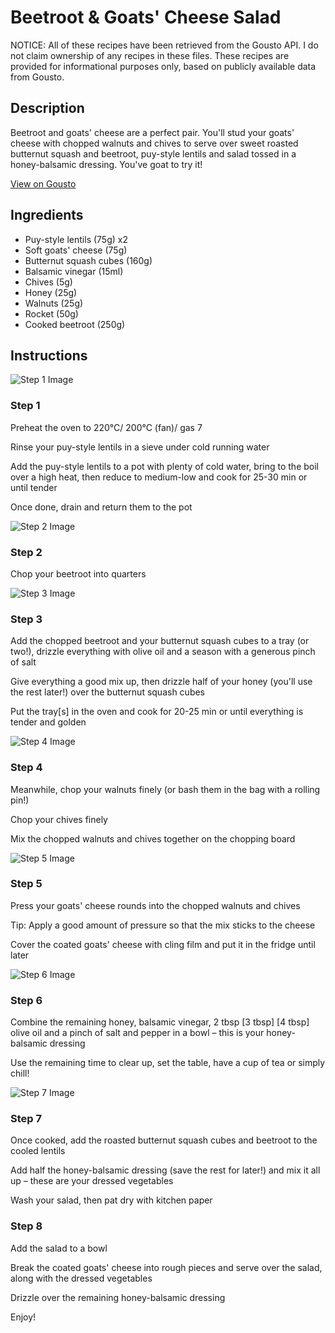 # Beetroot & Goats' Cheese Salad

NOTICE: All of these recipes have been retrieved from the Gousto API. I do not claim ownership of any recipes in these files. These recipes are provided for informational purposes only, based on publicly available data from Gousto.

## Description

Beetroot and goats' cheese are a perfect pair. You'll stud your goats' cheese with chopped walnuts and chives to serve over sweet roasted butternut squash and beetroot, puy-style lentils and salad tossed in a honey-balsamic dressing. You've goat to try it! 

[View on Gousto](https://www.gousto.co.uk/recipes/cookbook/beetroot-goats-cheese-salad)

## Ingredients

- Puy-style lentils (75g) x2
- Soft goats' cheese (75g)
- Butternut squash cubes (160g)
- Balsamic vinegar (15ml)
- Chives (5g)
- Honey (25g)
- Walnuts (25g)
- Rocket (50g)
- Cooked beetroot (250g)

## Instructions

![Step 1 Image](https://production-media.gousto.co.uk/cms/recipe-step-image/2183.-step-1-x200.jpg)

### Step 1

Preheat the oven to 220°C/ 200°C (fan)/ gas 7

Rinse your puy-style lentils in a sieve under cold running water

Add the puy-style lentils to a pot with plenty of cold water, bring to the boil over a high heat, then reduce to medium-low and cook for 25-30 min or until tender

Once done, drain and return them to the pot

![Step 2 Image](https://production-media.gousto.co.uk/cms/recipe-step-image/2183.-step-2-x200.jpg)

### Step 2

Chop your beetroot into quarters

![Step 3 Image](https://production-media.gousto.co.uk/cms/recipe-step-image/2183.-step-3-x200.jpg)

### Step 3

Add the chopped beetroot and your butternut squash cubes to a tray (or two!), drizzle everything with olive oil and a season with a generous pinch of salt

Give everything a good mix up, then drizzle half of your honey (you'll use the rest later!) over the butternut squash cubes

Put the tray[s] in the oven and cook for 20-25 min or until everything is tender and golden

![Step 4 Image](https://production-media.gousto.co.uk/cms/recipe-step-image/2183.-step-4-x200.jpg)

### Step 4

Meanwhile, chop your walnuts finely (or bash them in the bag with a rolling pin!)

Chop your chives finely

Mix the chopped walnuts and chives together on the chopping board

![Step 5 Image](https://production-media.gousto.co.uk/cms/recipe-step-image/2183.-step-5-x200.jpg)

### Step 5

Press your goats' cheese rounds into the chopped walnuts and chives

Tip: Apply a good amount of pressure so that the mix sticks to the cheese

Cover the coated goats' cheese with cling film and put it in the fridge until later

![Step 6 Image](https://production-media.gousto.co.uk/cms/recipe-step-image/2183.-step-6-x200.jpg)

### Step 6

Combine the remaining honey, balsamic vinegar, 2 tbsp <span class="text-purple">[3 tbsp]</span> <span class="text-danger">[4 tbsp]</span> olive oil and a pinch of salt and pepper in a bowl – this is your honey-balsamic dressing

Use the remaining time to clear up, set the table, have a cup of tea or simply chill!

![Step 7 Image](https://production-media.gousto.co.uk/cms/recipe-step-image/2183.-step-7-x200.jpg)

### Step 7

Once cooked, add the roasted butternut squash cubes and beetroot to the cooled lentils

Add half the honey-balsamic dressing (save the rest for later!) and mix it all up – these are your dressed vegetables

Wash your salad, then pat dry with kitchen paper

### Step 8

Add the salad to a bowl

Break the coated goats' cheese into rough pieces and serve over the salad, along with the dressed vegetables

Drizzle over the remaining honey-balsamic dressing

Enjoy!

